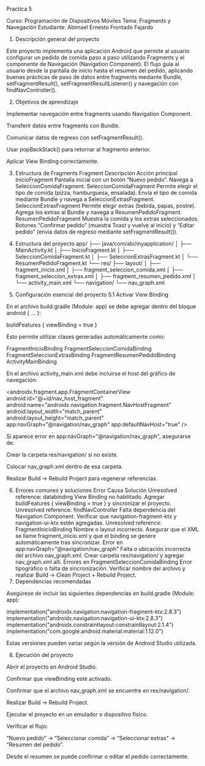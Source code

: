 Practica 5

Curso: Programación de Dispositivos Móviles
Tema: Fragments y Navegación
Estudiante: Abimael Ernesto Frontado Fajardo

1. Descripción general del proyecto

Este proyecto implementa una aplicación Android que permite al usuario configurar un pedido de comida paso a paso utilizando Fragments y el componente de Navegación (Navigation Component).
El flujo guía al usuario desde la pantalla de inicio hasta el resumen del pedido, aplicando buenas prácticas de paso de datos entre fragments mediante Bundle, setFragmentResult(), setFragmentResultListener() y navegación con findNavController().

2. Objetivos de aprendizaje

Implementar navegación entre fragments usando Navigation Component.

Transferir datos entre fragments con Bundle.

Comunicar datos de regreso con setFragmentResult().

Usar popBackStack() para retornar al fragmento anterior.

Aplicar View Binding correctamente.

3. Estructura de Fragments
Fragment	Descripción	Acción principal
InicioFragment	Pantalla inicial con un botón “Nuevo pedido”.	Navega a SeleccionComidaFragment.
SeleccionComidaFragment	Permite elegir el tipo de comida (pizza, hamburguesa, ensalada).	Envía el tipo de comida mediante Bundle y navega a SeleccionExtrasFragment.
SeleccionExtrasFragment	Permite elegir extras (bebida, papas, postre).	Agrega los extras al Bundle y navega a ResumenPedidoFragment.
ResumenPedidoFragment	Muestra la comida y los extras seleccionados.	Botones “Confirmar pedido” (muestra Toast y vuelve al inicio) y “Editar pedido” (envía datos de regreso mediante setFragmentResult()).

4. Estructura del proyecto
app/
├── java/com/abi/myapplication/
│   ├── MainActivity.kt
│   ├── InicioFragment.kt
│   ├── SeleccionComidaFragment.kt
│   ├── SeleccionExtrasFragment.kt
│   └── ResumenPedidoFragment.kt
└── res/
    ├── layout/
    │   ├── fragment_inicio.xml
    │   ├── fragment_seleccion_comida.xml
    │   ├── fragment_seleccion_extras.xml
    │   ├── fragment_resumen_pedido.xml
    │   └── activity_main.xml
    └── navigation/
        └── nav_graph.xml

5. Configuración esencial del proyecto
5.1 Activar View Binding

En el archivo build.gradle (Module: app) se debe agregar dentro del bloque android { ... }:

buildFeatures {
    viewBinding = true
}


Esto permite utilizar clases generadas automáticamente como:

FragmentInicioBinding
FragmentSeleccionComidaBinding
FragmentSeleccionExtrasBinding
FragmentResumenPedidoBinding
ActivityMainBinding
 
En el archivo activity_main.xml debe incluirse el host del gráfico de navegación:

<androidx.fragment.app.FragmentContainerView
    android:id="@+id/nav_host_fragment"
    android:name="androidx.navigation.fragment.NavHostFragment"
    android:layout_width="match_parent"
    android:layout_height="match_parent"
    app:navGraph="@navigation/nav_graph"
    app:defaultNavHost="true" />


Si aparece error en app:navGraph="@navigation/nav_graph", asegurarse de:

Crear la carpeta res/navigation/ si no existe.

Colocar nav_graph.xml dentro de esa carpeta.

Realizar Build → Rebuild Project para regenerar referencias.

6. Errores comunes y soluciones
Error	Causa	Solución
Unresolved reference: databinding	View Binding no habilitado.	Agregar buildFeatures { viewBinding = true } y sincronizar el proyecto.
Unresolved reference: findNavController	Falta dependencia del Navigation Component.	Verificar que navigation-fragment-ktx y navigation-ui-ktx estén agregadas.
Unresolved reference: FragmentInicioBinding	Nombre o layout incorrecto.	Asegurar que el XML se llame fragment_inicio.xml y que el binding se genere automáticamente tras sincronizar.
Error en app:navGraph="@navigation/nav_graph"	Falta o ubicación incorrecta del archivo nav_graph.xml.	Crear carpeta res/navigation/ y agregar nav_graph.xml allí.
Errores en FragmentSeleccionComidaBinding	Error tipográfico o falta de sincronización.	Verificar nombre del archivo y realizar Build → Clean Project + Rebuild Project.
7. Dependencias recomendadas

Asegúrese de incluir las siguientes dependencias en build.gradle (Module: app):

implementation("androidx.navigation:navigation-fragment-ktx:2.8.3")
implementation("androidx.navigation:navigation-ui-ktx:2.8.3")
implementation("androidx.constraintlayout:constraintlayout:2.1.4")
implementation("com.google.android.material:material:1.12.0")


Estas versiones pueden variar según la versión de Android Studio utilizada.

8. Ejecución del proyecto

Abrir el proyecto en Android Studio.

Confirmar que viewBinding esté activado.

Confirmar que el archivo nav_graph.xml se encuentre en res/navigation/.

Realizar Build → Rebuild Project.

Ejecutar el proyecto en un emulador o dispositivo físico.

Verificar el flujo:

“Nuevo pedido” → “Seleccionar comida” → “Seleccionar extras” → “Resumen del pedido”.

Desde el resumen se puede confirmar o editar el pedido correctamente.
 
 

